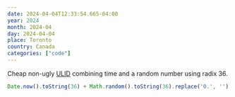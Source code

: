 ```yaml
---
date: 2024-04-04T12:33:54.665-04:00
year: 2024
month: 2024-04
day: 2024-04-04
place: Toronto
country: Canada
categories: ["code"]
---
```

Cheap non-ugly [ULID](https://github.com/ulid/javascript) combining time and a random number using radix 36.

```javascript
Date.now().toString(36) + Math.random().toString(36).replace('0.', '') // something like lulgjvgkc5mk5sbmfaf
```
